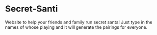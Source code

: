 # Secret-Santi
Website to help your friends and family run secret santa! Just type in the names of whose playing and it will generate the pairings for everyone. 
